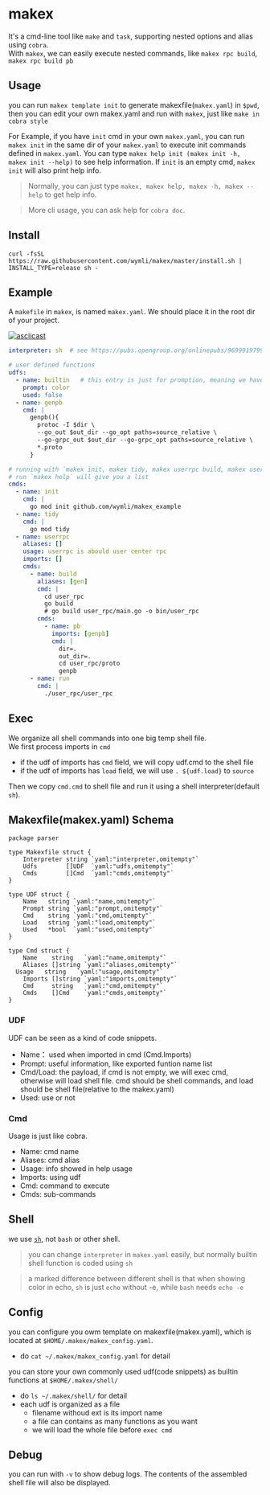 # makex
It's a cmd-line tool like `make` and `task`, supporting nested options and alias using `cobra`.  
With `makex`, we can easily execute nested commands, like `makex rpc build`, `makex rpc build pb`

## Usage
you can run `makex template init` to generate makexfile(`makex.yaml`) in `$pwd`, then you can edit your own makex.yaml and run with `makex`, just like `make in cobra style`

For Example, if you have `init` cmd in your own `makex.yaml`, you can run `makex init` in the same dir of your `makex.yaml` to execute init commands defined in `makex.yaml`. You can type `makex help init (makex init -h, makex init --help)` to see help information. If `init` is an empty cmd, `makex init` will also print help info.

> Normally, you can just type `makex, makex help, makex -h, makex --help` to get help info.

> More cli usage, you can ask help for `cobra doc`.

## Install
```
curl -fsSL https://raw.githubusercontent.com/wymli/makex/master/install.sh | INSTALL_TYPE=release sh -
```

## Example

A `makefile` in `makex`, is named `makex.yaml`. We should place it in the root dir of your project.  

[![asciicast](https://asciinema.org/a/486509.svg)](https://asciinema.org/a/486509)


``` yaml
interpreter: sh  # see https://pubs.opengroup.org/onlinepubs/9699919799/utilities/contents.html

# user defined functions
udfs:
  - name: builtin   # this entry is just for promption, meaning we have `color` in builtin functions
    prompt: color
    used: false
  - name: genpb
    cmd: |
      genpb(){
        protoc -I $dir \
        --go_out $out_dir --go_opt paths=source_relative \
        --go-grpc_out $out_dir --go-grpc_opt paths=source_relative \
        *.proto
      }

# running with `makex init, makex tidy, makex userrpc build, makex userrpc build pb`
# run `makex help` will give you a list
cmds:
  - name: init
    cmd: |
      go mod init github.com/wymli/makex_example
  - name: tidy
    cmd: |
      go mod tidy
  - name: userrpc
    aliases: []
    usage: userrpc is abould user center rpc
    imports: []
    cmds:
      - name: build
        aliases: [gen]
        cmd: |
          cd user_rpc
          go build
          # go build user_rpc/main.go -o bin/user_rpc
        cmds:
          - name: pb
            imports: [genpb]
            cmd: |
              dir=.
              out_dir=.
              cd user_rpc/proto
              genpb
      - name: run
        cmd: |
          ./user_rpc/user_rpc
```

## Exec
We organize all shell commands into one big temp shell file.  
We first process imports in `cmd`
- if the udf of imports has `cmd` field, we will copy udf.cmd to the shell file
- if the udf of imports has `load` field, we will use `. ${udf.load}` to `source`

Then we copy `cmd.cmd` to shell file and run it using a shell interpreter(default `sh`).

## Makexfile(makex.yaml) Schema
```
package parser

type Makexfile struct {
	Interpreter string `yaml:"interpreter,omitempty"`
	Udfs        []UDF  `yaml:"udfs,omitempty"`
	Cmds        []Cmd  `yaml:"cmds,omitempty"`
}

type UDF struct {
	Name   string `yaml:"name,omitempty"`
	Prompt string `yaml:"prompt,omitempty"`
	Cmd    string `yaml:"cmd,omitempty"`
	Load   string `yaml:"load,omitempty"`
	Used   *bool  `yaml:"used,omitempty"`
}

type Cmd struct {
	Name    string   `yaml:"name,omitempty"`
	Aliases []string `yaml:"aliases,omitempty"`
  Usage   string   `yaml:"usage,omitempty"`
	Imports []string `yaml:"imports,omitempty"`
	Cmd     string   `yaml:"cmd,omitempty"`
	Cmds    []Cmd    `yaml:"cmds,omitempty"`
}
```

### UDF
UDF can be seen as a kind of code snippets.

- Name： used when imported in cmd (Cmd.Imports)
- Prompt: useful information, like exported funtion name list
- Cmd/Load: the payload, if cmd is not empty, we will exec cmd, otherwise will load shell file. cmd should be shell commands, and load should be shell file(relative to the makex.yaml)
- Used: use or not

### Cmd
Usage is just like cobra.

- Name: cmd name
- Aliases: cmd alias
- Usage: info showed in help usage
- Imports: using udf
- Cmd: command to execute
- Cmds: sub-commands



## Shell
we use [`sh`](https://pubs.opengroup.org/onlinepubs/9699919799/utilities/contents.html), not `bash` or other shell.  
> you can change `interpreter` in `makex.yaml` easily, but normally builtin shell function is coded using `sh`

> a marked difference between different shell is that when showing color in echo, `sh` is just `echo` without -e, while `bash` needs `echo -e`


## Config
you can configure you owm template on makexfile(makex.yaml), which is located at `$HOME/.makex/makex_config.yaml`.
- do `cat ~/.makex/makex_config.yaml` for detail

you can store your own commonly used udf(code snippets) as builtin functions at `$HOME/.makex/shell/`
- do `ls ~/.makex/shell/` for detail
- each udf is organized as a file
  - filename withoud ext is its import name
  - a file can contains as many functions as you want
  - we will load the whole file before `exec cmd`

## Debug

you can run with `-v` to show debug logs. The contents of the assembled shell file will also be displayed.